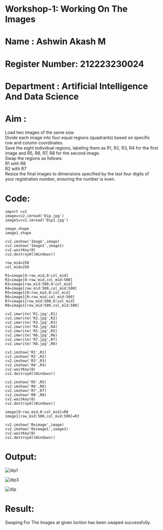 # Workshop-1: Working On The Images
# Name : Ashwin Akash M
# Register Number: 212223230024
# Department : Artificial Intelligence And Data Science
# Aim :
Load two images of the same size.<br>
Divide each image into four equal regions (quadrants) based on specific row and column coordinates.<br>
Save the eight individual regions, labeling them as R1, R2, R3, R4 for the first image and R5, R6, R7, R8 for the second image.<br>
Swap the regions as follows:<br>
R1 with R8<br>
R2 with R7<br>
Resize the final images to dimensions specified by the last four digits of your registration number, ensuring the number is even.<br>
# Code:
```
import cv2
image=cv2.imread('Dip.jpg')
image1=cv2.imread('Dip1.jpg')
```
```
image.shape
image1.shape
```
```
cv2.imshow('Image',image)
cv2.imshow('Image1',image1)
cv2.waitKey(0)
cv2.destroyAllWindows()
```
```
row_mid=250
col_mid=250
```
```
R1=image[0:row_mid,0:col_mid]
R2=image[0:row_mid,col_mid:500]
R3=image[row_mid:500,0:col_mid]
R4=image[row_mid:500,col_mid:500]
R5=image1[0:row_mid,0:col_mid]
R6=image1[0:row_mid,col_mid:500]
R7=image1[row_mid:500,0:col_mid]
R8=image1[row_mid:500,col_mid:500]
```
```
cv2.imwrite('R1.jpg',R1)
cv2.imwrite('R2.jpg',R2)
cv2.imwrite('R3.jpg',R3)
cv2.imwrite('R4.jpg',R4)
cv2.imwrite('R5.jpg',R5)
cv2.imwrite('R6.jpg',R6)
cv2.imwrite('R7.jpg',R7)
cv2.imwrite('R8.jpg',R8)
```
```
cv2.imshow('R1',R1)
cv2.imshow('R2',R2)
cv2.imshow('R3',R3)
cv2.imshow('R4',R4)
cv2.waitKey(0)
cv2.destroyAllWindows()
```
```
cv2.imshow('R5',R5)
cv2.imshow('R6',R6)
cv2.imshow('R7',R7)
cv2.imshow('R8',R8)
cv2.waitKey(0)
cv2.destroyAllWindows()
```
```
image[0:row_mid,0:col_mid]=R8
image1[row_mid:500,col_mid:500]=R3
```
```
cv2.imshow('Reimage',image)
cv2.imshow('Reimage1',image1)
cv2.waitKey(0)
cv2.destroyAllWindows()
```
# Output:
![dip1](https://github.com/user-attachments/assets/15278848-614d-40fd-8214-15c5587d4904)

![dip3](https://github.com/user-attachments/assets/165ad92c-979f-430c-83d3-7e57393a1a91)

![dip](https://github.com/user-attachments/assets/782524c1-9301-42ca-9eca-f5238815cb91)
# Result:
Swaping For The Images at given loction has been swaped successfully.
